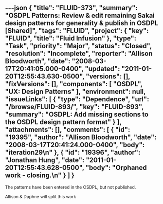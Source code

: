 ---json
{
  "title": "FLUID-373",
  "summary": "OSDPL Patterns: Review & edit remaining Sakai design patterns for generality & publish in OSDPL [Shared]",
  "tags": "FLUID",
  "project": {
    "key": "FLUID",
    "title": "Fluid Infusion"
  },
  "type": "Task",
  "priority": "Major",
  "status": "Closed",
  "resolution": "Incomplete",
  "reporter": "Allison Bloodworth",
  "date": "2008-03-17T20:41:05.000-0400",
  "updated": "2011-01-20T12:55:43.630-0500",
  "versions": [],
  "fixVersions": [],
  "components": [
    "OSDPL",
    "UX: Design Patterns"
  ],
  "environment": null,
  "issueLinks": [
    {
      "type": "Dependence",
      "url": "/browse/FLUID-893/",
      "key": "FLUID-893",
      "summary": "OSDPL: Add missing sections to the OSDPL design pattern format"
    }
  ],
  "attachments": [],
  "comments": [
    {
      "id": "19395",
      "author": "Allison Bloodworth",
      "date": "2008-03-17T20:41:24.000-0400",
      "body": "iteration29\n"
    },
    {
      "id": "19396",
      "author": "Jonathan Hung",
      "date": "2011-01-20T12:55:43.628-0500",
      "body": "Orphaned work - closing.\n"
    }
  ]
}
---
The patterns have been entered in the OSDPL, but not published.

Allison & Daphne will split this work

        